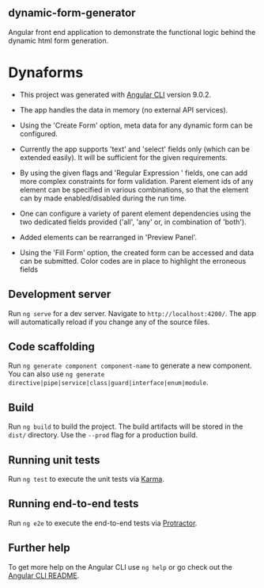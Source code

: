 ## dynamic-form-generator

Angular front end application to demonstrate the functional logic behind the dynamic html form generation.

# Dynaforms

  * This project was generated with [Angular CLI](https://github.com/angular/angular-cli) version 9.0.2.
  
  * The app handles the data in memory (no external API services).
  
  * Using the 'Create Form' option, meta data for any dynamic form can be configured.

  * Currently the app supports 'text' and 'select' fields only (which can be extended easily). It will be sufficient for the given requirements.
  
  * By using the given flags and 'Regular Expression ' fields, one can add more complex constraints for form validation.
Parent element ids of any element can be specified in various combinations, so that the element can by made enabled/disabled during the run time.

  * One can configure a variety of parent element dependencies using the two dedicated fields provided ('all', 'any' or, in combination of 'both').

  * Added elements can be rearranged in 'Preview Panel'.

  * Using the 'Fill Form' option, the created form can be accessed and data can be submitted.
Color codes are in place to highlight the erroneous fields

## Development server

Run `ng serve` for a dev server. Navigate to `http://localhost:4200/`. The app will automatically reload if you change any of the source files.

## Code scaffolding

Run `ng generate component component-name` to generate a new component. You can also use `ng generate directive|pipe|service|class|guard|interface|enum|module`.

## Build

Run `ng build` to build the project. The build artifacts will be stored in the `dist/` directory. Use the `--prod` flag for a production build.

## Running unit tests

Run `ng test` to execute the unit tests via [Karma](https://karma-runner.github.io).

## Running end-to-end tests

Run `ng e2e` to execute the end-to-end tests via [Protractor](http://www.protractortest.org/).

## Further help

To get more help on the Angular CLI use `ng help` or go check out the [Angular CLI README](https://github.com/angular/angular-cli/blob/master/README.md).
